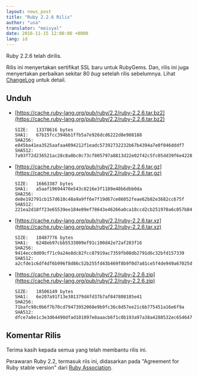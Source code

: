 ```yaml
---
layout: news_post
title: "Ruby 2.2.6 Rilis"
author: "usa"
translator: "meisyal"
date: 2016-11-15 12:00:00 +0000
lang: id
---
```


Ruby 2.2.6 telah dirilis.

Rilis ini menyertakan sertifikat SSL baru untuk RubyGems.
Dan, rilis ini juga menyertakan perbaikan sekitar 80 *bug* setelah rilis
sebelumnya.
Lihat [ChangeLog](https://svn.ruby-lang.org/repos/ruby/tags/v2_2_6/ChangeLog)
untuk detail.

## Unduh

* [https://cache.ruby-lang.org/pub/ruby/2.2/ruby-2.2.6.tar.bz2](https://cache.ruby-lang.org/pub/ruby/2.2/ruby-2.2.6.tar.bz2)

      SIZE:   13378616 bytes
      SHA1:   67b15fcc394bb1ffb5a7e926dcd6222d8e988188
      SHA256: e845ba41ea3525aafaa4094212f1eadc57392732232b67b4394a7e0f046dddf7
      SHA512: 7a93f72d236521ac28c8a0bc0c73cf805797a8813d22e02f42c5fc05dd39f6e422817272e0db6a24c245f6f97ad4b2b412a9a47ac50156ab186df596918a5f34

* [https://cache.ruby-lang.org/pub/ruby/2.2/ruby-2.2.6.tar.gz](https://cache.ruby-lang.org/pub/ruby/2.2/ruby-2.2.6.tar.gz)

      SIZE:   16663387 bytes
      SHA1:   a5aaf19694470e543c8216e3f1189e48b6dbb0da
      SHA256: de8e192791cb157d610c48a9a9ff6e7f19d67ce86052feae62b82e3682cc675f
      SHA512: 221ea2d18ff23e65539ee184e09ef78643e46266a0ca18ccd2cb251970a6c057b843363f7c97541b2a6e68e1c3c41a36e2ae5c8218da888e0429473504abf66d

* [https://cache.ruby-lang.org/pub/ruby/2.2/ruby-2.2.6.tar.xz](https://cache.ruby-lang.org/pub/ruby/2.2/ruby-2.2.6.tar.xz)

      SIZE:   10487776 bytes
      SHA1:   6248eb97cbb5533009ef91c100d42e72af283f16
      SHA256: 9414ecc0d09cf71c9a24e8dc82fcc87919ac7359fb08db2791d6c32bfd157339
      SHA512: a2cfde1c6df4df6b996f8d86c52b255fd43b469f8b9f0d7a81ce5f4de949a67025d8bead4ce61f03263eb6a8378b156b843f97b429208afaa1d3bfd0a7af4ef4

* [https://cache.ruby-lang.org/pub/ruby/2.2/ruby-2.2.6.zip](https://cache.ruby-lang.org/pub/ruby/2.2/ruby-2.2.6.zip)

      SIZE:   18506149 bytes
      SHA1:   6e207a91f13e301379d4fd37b7af847808185e41
      SHA256: 71bafc98c0b6f7b70cd79473952060e9b9fc36c8d57ee21c6b775451a16e6f9a
      SHA512: dfce7a0e1c3e3d64490dfad101897e8aaacb6f1c0b193a97a38a4288532ec65464796de898685497ba35f199ed6d8eeaf9bb84d31cab0ea4cfd762466597a840

## Komentar Rilis

Terima kasih kepada semua yang telah membantu rilis ini.

Perawaran Ruby 2.2, termasuk riis ini,
didasarkan pada "Agreement for Ruby stable version" dari
[Ruby Association](http://www.ruby.or.jp/).
